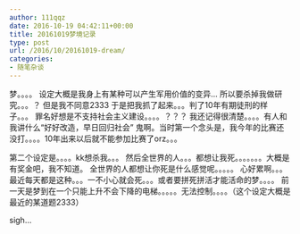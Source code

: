 ```yaml
---
author: 111qqz
date: 2016-10-19 04:42:11+00:00
title: 20161019梦境记录
type: post
url: /2016/10/20161019-dream/
categories:
- 随笔杂谈
---
```


梦。。。。
设定大概是我身上有某种可以产生军用价值的变异...
所以要杀掉我做研究。。。？
但是我不同意2333 于是把我抓了起来。。。判了10年有期徒刑的样子。。。
罪名好想是不支持社会主义建设。。。。？？？
我还记得很清楚。。。。有人和我讲什么“好好改造，早日回归社会”
鬼啊。当时第一个念头是，我今年的比赛还没打。。。。10年出来以后就不能参加比赛了orz。。。

第二个设定是。。。。kk想杀我。。。
然后全世界的人。。。都想让我死。。。。。。。大概是有奖金吧，我不知道。
全世界的人都想让你死是什么感觉呢。。。。。
心好累啊。。。
最近每天都是这种。。。一不小心就会死。。。或者要拼死拼活才能活命的梦。。。。
前一天是梦到在一个只能上升不会下降的电梯。。。。。无法控制。。。。（这个设定大概是最近的某道题2333）

sigh...
